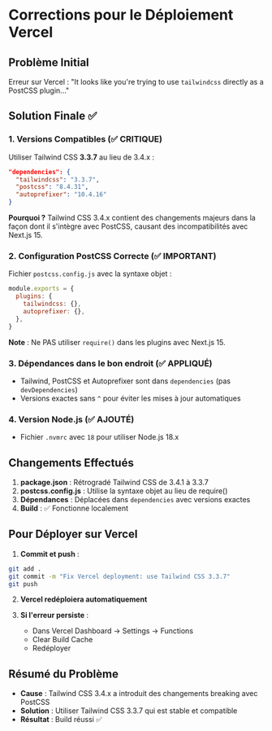 # Corrections pour le Déploiement Vercel

## Problème Initial
Erreur sur Vercel : "It looks like you're trying to use `tailwindcss` directly as a PostCSS plugin..."

## Solution Finale ✅

### 1. Versions Compatibles (✅ CRITIQUE)
Utiliser Tailwind CSS **3.3.7** au lieu de 3.4.x :

```json
"dependencies": {
  "tailwindcss": "3.3.7",
  "postcss": "8.4.31",
  "autoprefixer": "10.4.16"
}
```

**Pourquoi ?** Tailwind CSS 3.4.x contient des changements majeurs dans la façon dont il s'intègre avec PostCSS, causant des incompatibilités avec Next.js 15.

### 2. Configuration PostCSS Correcte (✅ IMPORTANT)
Fichier `postcss.config.js` avec la syntaxe objet :

```javascript
module.exports = {
  plugins: {
    tailwindcss: {},
    autoprefixer: {},
  },
}
```

**Note** : Ne PAS utiliser `require()` dans les plugins avec Next.js 15.

### 3. Dépendances dans le bon endroit (✅ APPLIQUÉ)
- Tailwind, PostCSS et Autoprefixer sont dans `dependencies` (pas `devDependencies`)
- Versions exactes sans `^` pour éviter les mises à jour automatiques

### 4. Version Node.js (✅ AJOUTÉ)
- Fichier `.nvmrc` avec `18` pour utiliser Node.js 18.x

## Changements Effectués

1. **package.json** : Rétrogradé Tailwind CSS de 3.4.1 à 3.3.7
2. **postcss.config.js** : Utilise la syntaxe objet au lieu de require()
3. **Dépendances** : Déplacées dans `dependencies` avec versions exactes
4. **Build** : ✅ Fonctionne localement

## Pour Déployer sur Vercel

1. **Commit et push** :
```bash
git add .
git commit -m "Fix Vercel deployment: use Tailwind CSS 3.3.7"
git push
```

2. **Vercel redéploiera automatiquement**

3. **Si l'erreur persiste** :
   - Dans Vercel Dashboard → Settings → Functions
   - Clear Build Cache
   - Redéployer

## Résumé du Problème

- **Cause** : Tailwind CSS 3.4.x a introduit des changements breaking avec PostCSS
- **Solution** : Utiliser Tailwind CSS 3.3.7 qui est stable et compatible
- **Résultat** : Build réussi ✅